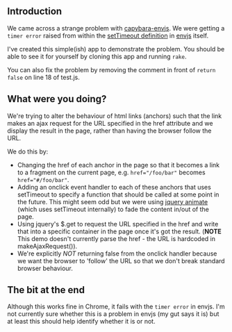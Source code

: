 ## Introduction

We came across a strange problem with [capybara-envjs](https://github.com/smparkes/capybara-envjs).  We were getting a `timer error` raised from within the [setTimeout definition](https://github.com/smparkes/env-js/blob/envjsrb/lib/envjs/event_loop.js#L67) in [envjs](https://github.com/smparkes/env-js) itself.

I've created this simple(ish) app to demonstrate the problem.  You should be able to see it for yourself by cloning this app and running `rake`.

You can also fix the problem by removing the comment in front of `return false` on line 18 of test.js.

## What were you doing?

We're trying to alter the behaviour of html links (anchors) such that the link makes an ajax request for the URL specified in the href attribute and we display the result in the page, rather than having the browser follow the URL.

We do this by:

* Changing the href of each anchor in the page so that it becomes a link to a fragment on the current page, e.g. `href="/foo/bar"` becomes `href="#/foo/bar"`.
* Adding an onclick event handler to each of these anchors that uses setTimeout to specify a function that should be called at some point in the future.  This might seem odd but we were using [jquery animate](http://api.jquery.com/animate/) (which uses setTimeout internally) to fade the content in/out of the page.
* Using jquery's $.get to request the URL specified in the href and write that into a specific container in the page once it's got the result.  (**NOTE** This demo doesn't currently parse the href - the URL is hardcoded in makeAjaxRequest()).
* We're explicitly *NOT* returning false from the onclick handler because we want the browser to 'follow' the URL so that we don't break standard browser behaviour.

## The bit at the end

Although this works fine in Chrome, it fails with the `timer error` in envjs.  I'm not currently sure whether this is a problem in envjs (my gut says it is) but at least this should help identify whether it is or not.